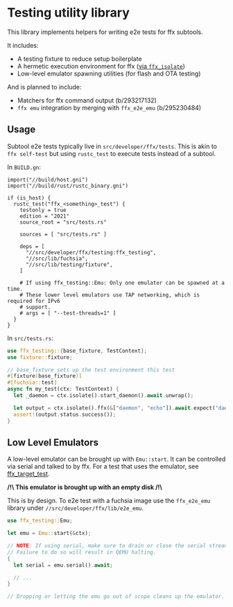 # Testing utility library

This library implements helpers for writing e2e tests for ffx subtools.

It includes:

* A testing fixture to reduce setup boilerplate
* A hermetic execution environment for ffx ([via `ffx_isolate`](/docs/development/tools/ffx/development/integration_testing/README.md))
* Low-level emulator spawning utilities (for flash and OTA testing)

And is planned to include:

* Matchers for ffx command output (b/293217132)
* `ffx emu` integration by merging with `ffx_e2e_emu` (b/295230484)

## Usage

Subtool e2e tests typically live in `src/developer/ffx/tests`. This is akin to
`ffx self-test` but using `rustc_test` to execute tests instead of a subtool.

In `BUILD.gn`:

```gn
import("//build/host.gni")
import("//build/rust/rustc_binary.gni")

if (is_host) {
  rustc_test("ffx_<something>_test") {
    testonly = true
    edition = "2021"
    source_root = "src/tests.rs"

    sources = [ "src/tests.rs" ]

    deps = [
      "//src/developer/ffx/testing:ffx_testing",
      "//src/lib/fuchsia",
      "//src/lib/testing/fixture",
    ]

    # If using ffx_testing::Emu: Only one emulator can be spawned at a time.
    # These lower level emulators use TAP networking, which is required for IPv6
    # support.
    # args = [ "--test-threads=1" ]
  }
}
```

In `src/tests.rs`:

```rust
use ffx_testing::{base_fixture, TestContext};
use fixture::fixture;

// base_fixture sets up the test environment this test
#[fixture(base_fixture)]
#[fuchsia::test]
async fn my_test(ctx: TestContext) {
  let _daemon = ctx.isolate().start_daemon().await.unwrap();

  let output = ctx.isolate().ffx(&["daemon", "echo"]).await.expect("daemon echo");
  assert!(output.status.success());
}
```

## Low Level Emulators

A low-level emulator can be brought up with `Emu::start`. It can be controlled
via serial and talked to by ffx. For a test that uses the emulator, see
[ffx_target_test](https://cs.opensource.google/fuchsia/fuchsia/+/main:src/developer/ffx/tests/target/src/tests.rs).

**/!\ This emulator is brought up with an empty disk /!\\**

This is by design. To e2e test with a fuchsia image use the `ffx_e2e_emu`
library under `//src/developer/ffx/lib/e2e_emu`.

```rust
use ffx_testing::Emu;

let emu = Emu::start(&ctx);

// NOTE: If using serial, make sure to drain or close the serial stream when no longer in use.
// Failure to do so will result in QEMU halting.
{
  let serial = emu.serial().await;

  // ...
}

// Dropping or letting the emu go out of scope cleans up the emulator.
```
